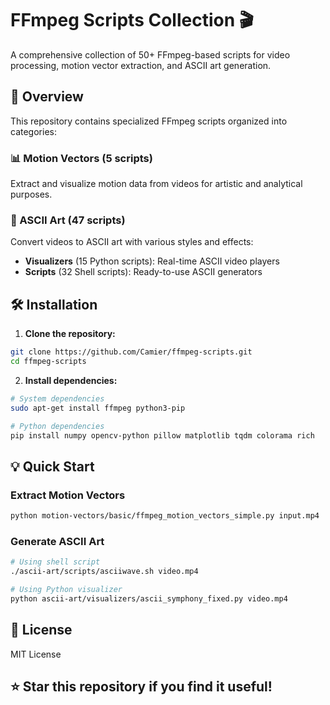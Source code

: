 # FFmpeg Scripts Collection 🎬

A comprehensive collection of 50+ FFmpeg-based scripts for video processing, motion vector extraction, and ASCII art generation.

## 🚀 Overview

This repository contains specialized FFmpeg scripts organized into categories:

### 📊 Motion Vectors (5 scripts)
Extract and visualize motion data from videos for artistic and analytical purposes.

### 🎨 ASCII Art (47 scripts)
Convert videos to ASCII art with various styles and effects:
- **Visualizers** (15 Python scripts): Real-time ASCII video players
- **Scripts** (32 Shell scripts): Ready-to-use ASCII generators

## 🛠️ Installation

1. **Clone the repository:**
```bash
git clone https://github.com/Camier/ffmpeg-scripts.git
cd ffmpeg-scripts
```

2. **Install dependencies:**
```bash
# System dependencies
sudo apt-get install ffmpeg python3-pip

# Python dependencies
pip install numpy opencv-python pillow matplotlib tqdm colorama rich
```

## 💡 Quick Start

### Extract Motion Vectors
```bash
python motion-vectors/basic/ffmpeg_motion_vectors_simple.py input.mp4
```

### Generate ASCII Art
```bash
# Using shell script
./ascii-art/scripts/asciiwave.sh video.mp4

# Using Python visualizer
python ascii-art/visualizers/ascii_symphony_fixed.py video.mp4
```

## 📝 License

MIT License

## ⭐ Star this repository if you find it useful!